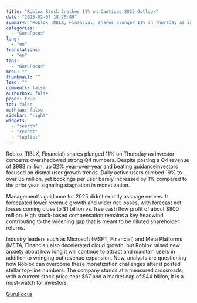 ```yaml
---
title: "Roblox Stock Crashes 11% on Cautious 2025 Outlook"
date: "2025-02-07 18:26:49"
summary: "Roblox (RBLX, Financial) shares plunged 11% on Thursday as investor concerns overshadowed strong Q4 numbers. Despite posting a Q4 revenue of $988 million, up 32% year-over-year and beating guidanceinvestors focused on dismal user growth trends. Daily active users climbed 19% to over 85 million, yet bookings per user barely increased..."
categories:
  - "GuruFocus"
lang:
  - "en"
translations:
  - "en"
tags:
  - "GuruFocus"
menu: ""
thumbnail: ""
lead: ""
comments: false
authorbox: false
pager: true
toc: false
mathjax: false
sidebar: "right"
widgets:
  - "search"
  - "recent"
  - "taglist"
---
```


Roblox (RBLX, Financial) shares plunged 11% on Thursday as investor concerns overshadowed strong Q4 numbers. Despite posting a Q4 revenue of $988 million, up 32% year-over-year and beating guidanceinvestors focused on dismal user growth trends. Daily active users climbed 19% to over 85 million, yet bookings per user barely increased by 1% compared to the prior year, signaling stagnation in monetization.

Management's guidance for 2025 didn't exactly assuage nerves. It forecasted lower revenue growth and wider net losses, with forecast net losses coming close to $1 billion vs. free cash flow profit of about $800 million. High stock-based compensation remains a key headwind, contributing to the widening gap that is meant to be diluted shareholder returns.

Industry leaders such as Microsoft (MSFT, Financial) and Meta Platforms (META, Financial) also decelerated cloud growth, but Roblox raised new anxiety about how long it will continue to attract and maintain users in addition to wringing out revenue expansion. Now, analysts are questioning how Roblox can overcome these monetization challenges after it posted stellar top-line numbers. The company stands at a measured crossroads; with a current stock price near $67 and a market cap of $44 billion, it is a must-watch for investors

[GuruFocus](https://www.tradingview.com/news/gurufocus:cd6271c39094b:0-roblox-stock-crashes-11-on-cautious-2025-outlook/)
